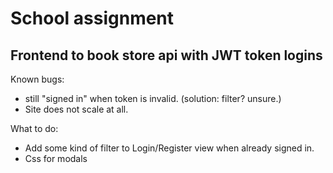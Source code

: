 # School assignment

## Frontend to book store api with JWT token logins

Known bugs:
- still "signed in" when token is invalid. (solution: filter? unsure.)
- Site does not scale at all.

What to do:
- Add some kind of filter to Login/Register view when already signed in.
- Css for modals
